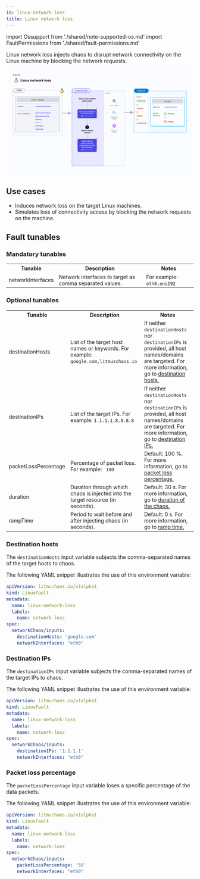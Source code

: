 ```yaml
---
id: linux-network-loss
title: Linux network loss
---
```


import Ossupport from './shared/note-supported-os.md'
import FaultPermissions from './shared/fault-permissions.md'


Linux network loss injects chaos to disrupt network connectivity on the Linux machine by blocking the network requests.

![Linux network loss](./static/images/linux-network-loss.png)

## Use cases
- Induces network loss on the target Linux machines.
- Simulates loss of connectivity access by blocking the network requests on the machine.

<Ossupport />

<FaultPermissions />

## Fault tunables
<h3>Mandatory tunables</h3>
<table>
  <tr>
    <th> Tunable </th>
    <th> Description </th>
    <th> Notes </th>
  </tr>
  <tr>
    <td> networkInterfaces </td>
    <td> Network interfaces to target as comma separated values. </td>
    <td> For example: <code>eth0,ens192</code> </td>
  </tr>
</table>
<h3>Optional tunables</h3>
<table>
  <tr>
    <th> Tunable </th>
    <th> Description </th>
    <th> Notes </th>
  </tr>
  <tr>
    <td> destinationHosts </td>
    <td> List of the target host names or keywords. For example: <code>google.com,litmuschaos.io</code></td>
    <td> If neither <code>destinationHosts</code> nor <code> destinationIPs</code> is provided, all host names/domains are targeted. For more information, go to <a href= "#destination-hosts">destination hosts.</a></td>
  </tr>
  <tr>
    <td> destinationIPs </td>
    <td> List of the target IPs. For example: <code>1.1.1.1,8.8.8.8</code> </td>
    <td> If neither <code>destinationHosts</code> nor <code> destinationIPs</code> is provided, all host names/domains are targeted. For more information, go to <a href= "#destination-ips">destination IPs. </a></td>
  </tr>
  <tr>
    <td> packetLossPercentage </td>
    <td> Percentage of packet loss. For example: <code> 100 </code> </td>
    <td> Default: 100 %. For more information, go to <a href= "#packet-loss-percentage">packet loss percentage.</a> </td>
  </tr>
  <tr>
    <td> duration </td>
    <td> Duration through which chaos is injected into the target resource (in seconds). </td>
    <td> Default: 30 s. For more information, go to <a href= "../../chaos-faults/common-tunables-for-all-faults#duration-of-the-chaos">duration of the chaos.</a>  </td>
  </tr>
  <tr>
    <td> rampTime </td>
    <td> Period to wait before and after injecting chaos (in seconds). </td>
    <td> Default: 0 s. For more information, go to <a href= "../../chaos-faults/common-tunables-for-all-faults#ramp-time">ramp time.</a> </td>
  </tr>
</table>

### Destination hosts

The `destinationHosts` input variable subjects the comma-separated names of the target hosts to chaos.

The following YAML snippet illustrates the use of this environment variable:

[embedmd]:# (./static/manifests/linux-network-loss/destination-hosts.yaml yaml)
```yaml
apiVersion: litmuchaos.io/v1alpha1
kind: LinuxFault
metadata:
  name: linux-network-loss
  labels:
    name: network-loss
spec:
  networkChaos/inputs:
    destinationHosts: 'google.com'
    networkInterfaces: "eth0"
```

### Destination IPs

The `destinationIPs` input variable subjects the comma-separated names of the target IPs to chaos.

The following YAML snippet illustrates the use of this environment variable:

[embedmd]:# (./static/manifests/linux-network-loss/destination-ips.yaml yaml)
```yaml
apiVersion: litmuchaos.io/v1alpha1
kind: LinuxFault
metadata:
  name: linux-network-loss
  labels:
    name: network-loss
spec:
  networkChaos/inputs:
    destinationIPs: '1.1.1.1'
    networkInterfaces: "eth0"
```

### Packet loss percentage

The `packetLossPercentage` input variable loses a specific percentage of the data packets.

The following YAML snippet illustrates the use of this environment variable:

[embedmd]:# (./static/manifests/linux-network-loss/packet-loss-percentage.yaml yaml)
```yaml
apiVersion: litmuchaos.io/v1alpha1
kind: LinuxFault
metadata:
  name: linux-network-loss
  labels:
    name: network-loss
spec:
  networkChaos/inputs:
    packetLossPercentage: '50'
    networkInterfaces: "eth0"
```
